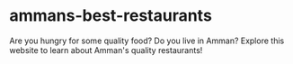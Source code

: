 # ammans-best-restaurants
Are you hungry for some quality food? Do you live in Amman? Explore this website to learn about Amman's quality restaurants!
